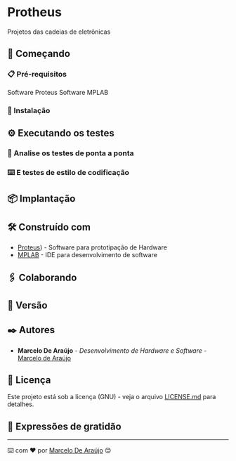 # Protheus

Projetos das cadeias de eletrônicas

## 🚀 Começando


### 📋 Pré-requisitos

Software Proteus
Software MPLAB

### 🔧 Instalação



## ⚙️ Executando os testes


### 🔩 Analise os testes de ponta a ponta



### ⌨️ E testes de estilo de codificação




## 📦 Implantação



## 🛠️ Construído com

* [Proteus](https://www.labcenter.com/downloads/)) - Software para prototipação de Hardware
* [MPLAB](https://www.microchip.com/en-us/tools-resources/develop/mplab-x-ide) - IDE para desenvolvimento de software

## 🖇️ Colaborando



## 📌 Versão


## ✒️ Autores

* **Marcelo De Araújo** - *Desenvolvimento de Hardware e Software* - [Marcelo de Araújo](https://github.com/AIWASS23)

## 📄 Licença

Este projeto está sob a licença (GNU) - veja o arquivo [LICENSE.md](https://github.com/AIWASS23/Protheus/blob/main/LICENSE) para detalhes.

## 🎁 Expressões de gratidão

---
⌨️ com ❤️ por [Marcelo De Araújo](https://gist.github.com/AIWASS23) 😊